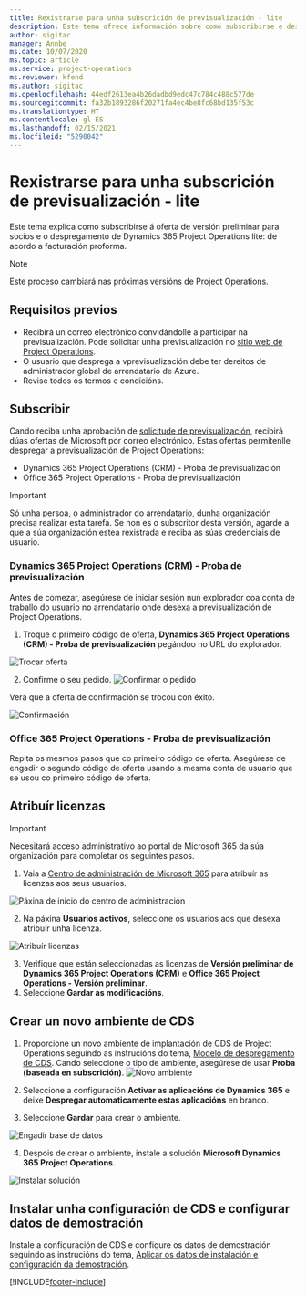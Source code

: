 ```yaml
---
title: Rexistrarse para unha subscrición de previsualización - lite
description: Este tema ofrece información sobre como subscribirse e despregar o despregamento de Project Operations lite - de acordo a facturación proforma.
author: sigitac
manager: Annbe
ms.date: 10/07/2020
ms.topic: article
ms.service: project-operations
ms.reviewer: kfend
ms.author: sigitac
ms.openlocfilehash: 44edf2613ea4b26dadbd9edc47c784c488c577de
ms.sourcegitcommit: fa32b1893286f20271fa4ec4be8fc68bd135f53c
ms.translationtype: HT
ms.contentlocale: gl-ES
ms.lasthandoff: 02/15/2021
ms.locfileid: "5290042"
---
```

# <a name="sign-up-for-a-preview-subscription---lite"></a>Rexistrarse para unha subscrición de previsualización - lite 

Este tema explica como subscribirse á oferta de versión preliminar para socios e o despregamento de Dynamics 365 Project Operations lite: de acordo a facturación proforma.

> [!NOTE]
> Este proceso cambiará nas próximas versións de Project Operations.

## <a name="prerequisites"></a>Requisitos previos

- Recibirá un correo electrónico convidándolle a participar na previsualización. Pode solicitar unha previsualización no [sitio web de Project Operations](https://dynamics.microsoft.com/en-us/project-operations/overview/).
- O usuario que desprega a vprevisualización debe ter dereitos de administrador global de arrendatario de Azure.
- Revise todos os termos e condicións.

## <a name="subscribe"></a>Subscribir

Cando reciba unha aprobación de [solicitude de previsualización](https://forms.office.com/FormsPro/Pages/ResponsePage.aspx?id=v4j5cvGGr0GRqy180BHbR56j8lZs0FdAvwT75_WNFyxUMkRDV1NYQU5TNjE2VjhKOVBUNVg2R0s1NC4u), recibirá dúas ofertas de Microsoft por correo electrónico. Estas ofertas permítenlle despregar a previsualización de Project Operations:

- Dynamics 365 Project Operations (CRM) - Proba de previsualización
- Office 365 Project Operations - Proba de previsualización

> [!IMPORTANT]
> Só unha persoa, o administrador do arrendatario, dunha organización precisa realizar esta tarefa. Se non es o subscritor desta versión, agarde a que a súa organización estea rexistrada e reciba as súas credenciais de usuario.

### <a name="dynamics-365-project-operations-crm---preview-trial"></a>Dynamics 365 Project Operations (CRM) - Proba de previsualización 

Antes de comezar, asegúrese de iniciar sesión nun explorador coa conta de traballo do usuario no arrendatario onde desexa a previsualización de Project Operations.

1. Troque o primeiro código de oferta, **Dynamics 365 Project Operations (CRM) - Proba de previsualización** pegándoo no URL do explorador.

![Trocar oferta](./media/16RedeemFirstOfferNew.png)

2. Confirme o seu pedido.
![Confirmar o pedido](./media/17ConfirmOrderNew.png)

Verá que a oferta de confirmación se trocou con éxito.

![Confirmación](./media/18OrderConfirmationNew.png)

### <a name="office-365-project-operations---preview-trial"></a>Office 365 Project Operations - Proba de previsualización

Repita os mesmos pasos que co primeiro código de oferta. Asegúrese de engadir o segundo código de oferta usando a mesma conta de usuario que se usou co primeiro código de oferta.

## <a name="assign-licenses"></a>Atribuír licenzas

> [!IMPORTANT]
> Necesitará acceso administrativo ao portal de Microsoft 365 da súa organización para completar os seguintes pasos.


1. Vaia a [Centro de administración de Microsoft 365](https://portal.office.com/) para atribuír as licenzas aos seus usuarios.

![Páxina de inicio do centro de administración](./media/14AdminPortal.png)

2. Na páxina **Usuarios activos**, seleccione os usuarios aos que desexa atribuír unha licenza.

![Atribuír licenzas](./media/15AssignLicenses.png)

3. Verifique que están seleccionadas as licenzas de **Versión preliminar de Dynamics 365 Project Operations (CRM)** e **Office 365 Project Operations - Versión preliminar**. 
4. Seleccione **Gardar as modificacións**.

## <a name="create-a-new-cds-environment"></a>Crear un novo ambiente de CDS

1. Proporcione un novo ambiente de implantación de CDS de Project Operations seguindo as instrucións do tema, [Modelo de despregamento de CDS](lite-deployment.md). Cando seleccione o tipo de ambiente, asegúrese de usar **Proba (baseada en subscrición)**.
![Novo ambiente](./media/19CreateEnvironment.png)

2. Seleccione a configuración **Activar as aplicacións de Dynamics 365** e deixe **Despregar automaticamente estas aplicacións** en branco.  
3. Seleccione **Gardar** para crear o ambiente.

![Engadir base de datos](./media/20CreateEnvironment1.png)

4. Despois de crear o ambiente, instale a solución **Microsoft Dynamics 365 Project Operations**. 

![Instalar solución](./media/21InstallSolution.png)

## <a name="install-a-cds-configuration-and-setup-demo-data"></a>Instalar unha configuración de CDS e configurar datos de demostración

Instale a configuración de CDS e configure os datos de demostración seguindo as instrucións do tema, [Aplicar os datos de instalación e configuración da demostración](lite-apply-demo-setup-config-data.md).


[!INCLUDE[footer-include](../includes/footer-banner.md)]